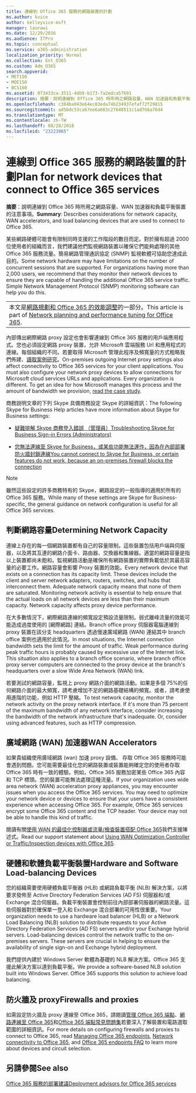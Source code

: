 ```yaml
---
title: 連線到 Office 365 服務的網路裝置的計劃
ms.author: kvice
author: kelleyvice-msft
manager: laurawi
ms.date: 12/29/2016
ms.audience: ITPro
ms.topic: conceptual
ms.service: o365-administration
localization_priority: Normal
ms.collection: Ent_O365
ms.custom: Adm_O365
search.appverid:
- MET150
- MOE150
- BCS160
ms.assetid: 073433ca-3511-4db9-b173-7a2edca57691
description: 摘要：說明連線到 Office 365 時所用之網路容量、WAN 加速器和負載平衡裝置的注意事項。
ms.openlocfilehash: c384ba043e64ec83eda74b234937efaf72f29815
ms.sourcegitcommit: ad5bdc53ca67ee6a663c27648511c1ad768a76d4
ms.translationtype: MT
ms.contentlocale: zh-TW
ms.lasthandoff: 08/28/2018
ms.locfileid: "23223065"
---
```

# <a name="plan-for-network-devices-that-connect-to-office-365-services"></a><span data-ttu-id="28f7b-103">連線到 Office 365 服務的網路裝置的計劃</span><span class="sxs-lookup"><span data-stu-id="28f7b-103">Plan for network devices that connect to Office 365 services</span></span>

 <span data-ttu-id="28f7b-104">**摘要**：說明連線到 Office 365 時所用之網路容量、WAN 加速器和負載平衡裝置的注意事項。</span><span class="sxs-lookup"><span data-stu-id="28f7b-104">**Summary**: Describes considerations for network capacity, WAN accelerators, and load balancing devices that are used to connect to Office 365.</span></span>
  
<span data-ttu-id="28f7b-p101">某些網路硬體可能會有限制同時支援的工作階段的數目而定。對於擁有超過 2000 位使用者的組織而言，我們建議他們監視網路裝置以確保它們能夠處理的其他 Office 365 服務流量。簡易網路管理通訊協定 (SNMP) 監視軟體可協助您達成此目的。</span><span class="sxs-lookup"><span data-stu-id="28f7b-p101">Some network hardware may have limitations on the number of concurrent sessions that are supported. For organizations having more than 2,000 users, we recommend that they monitor their network devices to ensure they are capable of handling the additional Office 365 service traffic. Simple Network Management Protocol (SNMP) monitoring software can help you do this.</span></span>

||
|:-----|
| <span data-ttu-id="28f7b-108">本文是[網路規劃和 Office 365 的效能調整](https://aka.ms/tune)的一部分。</span><span class="sxs-lookup"><span data-stu-id="28f7b-108">This article is part of [Network planning and performance tuning for Office 365](https://aka.ms/tune).</span></span>|

<span data-ttu-id="28f7b-p102">內部傳出網際網路 proxy 設定也會影響連線到 Office 365 服務的用戶端應用程式。您也必須設定網路 proxy 裝置，允許 Microsoft 雲端服務 Url 和應用程式的連線。每個組織的不同。若要取得 Microsoft 管理此程序及頻寬量的方式粗略我們佈建、[讀取案例研究](https://www.microsoft.com/itshowcase/Article/Content/631/Optimizing-network-performance-for-Microsoft-Office-365)。</span><span class="sxs-lookup"><span data-stu-id="28f7b-p102">On-premises outgoing Internet proxy settings also affect connectivity to Office 365 services for your client applications. You must also configure your network proxy devices to allow connections for Microsoft cloud services URLs and applications. Every organization is different. To get an idea for how Microsoft manages this process and the amount of bandwidth we provision, [read the case study](https://www.microsoft.com/itshowcase/Article/Content/631/Optimizing-network-performance-for-Microsoft-Office-365).</span></span>
  
<span data-ttu-id="28f7b-113">商務說明文章的下列 Skype 具備商務設定 Skype 的詳細資訊：</span><span class="sxs-lookup"><span data-stu-id="28f7b-113">The following Skype for Business Help articles have more information about Skype for Business settings:</span></span>
  
- [<span data-ttu-id="28f7b-114">疑難排解 Skype 商務登入錯誤 （管理員）</span><span class="sxs-lookup"><span data-stu-id="28f7b-114">Troubleshooting Skype for Business Sign-in Errors (Administrators)</span></span>](https://go.microsoft.com/fwlink/p/?LinkID=243624)

- [<span data-ttu-id="28f7b-115">您無法連線至 Skype for Business，或某些功能無法運作，因為在內部部署防火牆封鎖連線</span><span class="sxs-lookup"><span data-stu-id="28f7b-115">You cannot connect to Skype for Business, or certain features do not work, because an on-premises firewall blocks the connection</span></span>](https://go.microsoft.com/fwlink/p/?LinkID=243625)

> [!NOTE]
> <span data-ttu-id="28f7b-116">雖然這些設定的許多商務特有的 Skype，網路設定的一般指導的適用於所有的 Office 365 服務。</span><span class="sxs-lookup"><span data-stu-id="28f7b-116">While many of these settings are Skype for Business-specific, the general guidance on network configuration is useful for all Office 365 services.</span></span>
  
## <a name="determining-network-capacity"></a><span data-ttu-id="28f7b-117">判斷網路容量</span><span class="sxs-lookup"><span data-stu-id="28f7b-117">Determining Network Capacity</span></span>

<span data-ttu-id="28f7b-p103">連線上存在的每一個網路裝置都有自己的容量限制。這些裝置包括用戶端與伺服器，以及將其互連的網路介面卡、路由器、交換器和集線器。適當的網路容量是指以上裝置都尚未飽和。監視網路活動是確保所有網路裝置的實際負載低於其最高容量的必要工作。網路容量會影響 Proxy 裝置的效能。</span><span class="sxs-lookup"><span data-stu-id="28f7b-p103">Every network device that exists on a connection has its capacity limit. These devices include the client and server network adapters, routers, switches, and hubs that interconnect them. Adequate network capacity means that none of them are saturated. Monitoring network activity is essential to help ensure that the actual loads on all network devices are less than their maximum capacity. Network capacity affects proxy device performance.</span></span>
  
<span data-ttu-id="28f7b-p104">在大多數情況下，網際網路連線的頻寬設定預設流量限制。弱式離峰流量的效能可能造成過度使用的 [網際網路] 連結。Branch office proxy 伺服器電腦連線到 proxy 裝置在該分支 headquarters 透過慢速廣域網路 (WAN) 連結其中 branch office 案例也適用於此情況。</span><span class="sxs-lookup"><span data-stu-id="28f7b-p104">In most situations, the Internet connection bandwidth sets the limit for the amount of traffic. Weak performance during peak traffic hours is probably caused by excessive use of the Internet link. This situation also applies to a branch office scenario, where branch office proxy server computers are connected to the proxy device at the branch's headquarters over a slow Wide Area Network (WAN) link.</span></span>
  
<span data-ttu-id="28f7b-p105">若要測試的網路容量，監視上 proxy 網路介面的網路活動。如果是多個 75%的任何網路介面的最大頻寬，請考慮增加不足的網路基礎結構的頻寬。或者，請考慮使用進階的功能，例如 HTTP 壓縮。</span><span class="sxs-lookup"><span data-stu-id="28f7b-p105">To test network capacity, monitor the network activity on the proxy network interface. If it's more than 75 percent of the maximum bandwidth of any network interface, consider increasing the bandwidth of the network infrastructure that's inadequate. Or, consider using advanced features, such as HTTP compression.</span></span>
  
## <a name="wan-accelerators"></a><span data-ttu-id="28f7b-129">廣域網路 (WAN) 加速器</span><span class="sxs-lookup"><span data-stu-id="28f7b-129">WAN Accelerators</span></span>

<span data-ttu-id="28f7b-p106">如果貴組織使用廣域網路 (wan) 加速 proxy 設備、 存取 Office 365 服務時可能會遇到問題。您可能需要最佳化您的網路裝置或裝置能夠確定您的使用者存取 Office 365 時有一致的體驗。例如，Office 365 服務加密某些 Office 365 內容和 TCP 標頭。您的裝置可能無法處理這種流量。</span><span class="sxs-lookup"><span data-stu-id="28f7b-p106">If your organization uses wide area network (WAN) acceleration proxy appliances, you may encounter issues when you access the Office 365 services. You may need to optimize your network device or devices to ensure that your users have a consistent experience when accessing Office 365. For example, Office 365 services encrypt some Office 365 content and the TCP header. Your device may not be able to handle this kind of traffic.</span></span>
  
<span data-ttu-id="28f7b-134">閱讀有關[使用 WAN 的最佳化控制器或流量/檢查裝置搭配 Office 365](https://support.microsoft.com/kb/2690045)我們支援陳述式。</span><span class="sxs-lookup"><span data-stu-id="28f7b-134">Read our support statement about [Using WAN Optimization Controller or Traffic/Inspection devices with Office 365](https://support.microsoft.com/kb/2690045).</span></span>
  
## <a name="hardware-and-software-load-balancing-devices"></a><span data-ttu-id="28f7b-135">硬體和軟體負載平衡裝置</span><span class="sxs-lookup"><span data-stu-id="28f7b-135">Hardware and Software Load-balancing Devices</span></span>

<span data-ttu-id="28f7b-p107">您的組織需要使用硬體負載平衡器 (HLB) 或網路負載平衡 (NLB) 解決方案，以將要求發佈至 Active Directory Federation Services (AD FS) 伺服器和/或 Exchange 混合伺服器。負載平衡裝置會控制前往內部部署伺服器的網路流量。這些伺服器對於確保單一登入和 Exchange 混合部署的可用性很重要。</span><span class="sxs-lookup"><span data-stu-id="28f7b-p107">Your organization needs to use a hardware load balancer (HLB) or a Network Load Balancing (NLB) solution to distribute requests to your Active Directory Federation Services (AD FS) servers and/or your Exchange hybrid servers. Load-balancing devices control the network traffic to the on-premises servers. These servers are crucial in helping to ensure the availability of single sign-on and Exchange hybrid deployment.</span></span>
  
<span data-ttu-id="28f7b-p108">我們提供內建於 Windows Server 軟體為基礎的 NLB 解決方案。Office 365 支援此解決方案以達到負載平衡。</span><span class="sxs-lookup"><span data-stu-id="28f7b-p108">We provide a software-based NLB solution built into Windows Server. Office 365 supports this solution to achieve load balancing.</span></span>
  
## <a name="firewalls-and-proxies"></a><span data-ttu-id="28f7b-141">防火牆及 proxy</span><span class="sxs-lookup"><span data-stu-id="28f7b-141">Firewalls and proxies</span></span>

<span data-ttu-id="28f7b-142">如需設定防火牆及 proxy 連線至 Office 365，請閱讀[管理 Office 365 端點](https://support.office.com/article/99cab9d4-ef59-4207-9f2b-3728eb46bf9a)、[網路連線至 Office 365](network-connectivity.md)和[Office 365 端點常見問題集](https://support.office.com/article/d4088321-1c89-4b96-9c99-54c75cae2e6d)若要深入了解裝置和電路選取範圍的詳細資訊。</span><span class="sxs-lookup"><span data-stu-id="28f7b-142">For more details on configuring firewalls and proxies to connect to Office 365, read [Managing Office 365 endpoints](https://support.office.com/article/99cab9d4-ef59-4207-9f2b-3728eb46bf9a), [Network connectivity to Office 365](network-connectivity.md), and [Office 365 endpoints FAQ](https://support.office.com/article/d4088321-1c89-4b96-9c99-54c75cae2e6d) to learn more about devices and circuit selection.</span></span>
  
## <a name="see-also"></a><span data-ttu-id="28f7b-143">另請參閱</span><span class="sxs-lookup"><span data-stu-id="28f7b-143">See also</span></span>

[<span data-ttu-id="28f7b-144">Office 365 服務的部署建議</span><span class="sxs-lookup"><span data-stu-id="28f7b-144">Deployment advisors for Office 365 services</span></span>](deployment-advisors-for-office-365.md)
